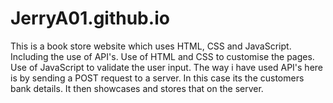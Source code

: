 # JerryA01.github.io
This is a book store website which uses HTML, CSS and JavaScript. Including the use of API's. Use of HTML and CSS to customise the pages. Use of JavaScript to validate the user input. The way i have used API's here is by sending a POST request to a server. In this case its the customers bank details. It then showcases and stores that on the server.
